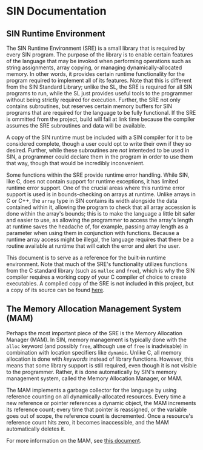 # SIN Documentation

## SIN Runtime Environment

The SIN Runtime Environment (SRE) is a small library that is required by every SIN program. The purpose of the library is to enable certain features of the language that may be invoked when performing operations such as string assignments, array copying, or managing dynamically-allocated memory. In other words, it provides certain runtime functionality for the program required to implement all of its features. Note that this is different from the SIN Standard Library; unlike the SL, the SRE is required for all SIN programs to run, while the SL just provides useful tools to the programmer without being strictly required for execution. Further, the SRE not only contains subroutines, but reserves certain memory buffers for SIN programs that are required for the language to be fully functional. If the SRE is ommitted from the project, build will fail at link time because the compiler assumes the SRE subroutines and data will be available.

A copy of the SIN runtime must be included with a SIN compiler for it to be considered complete, though a user could opt to write their own if they so desired. Further, while these subroutines are *not* intenteded to be used in SIN, a programmer could declare them in the program in order to use them that way, though that would be incredibly inconvenient.

Some functions within the SRE provide runtime error handling. While SIN, like C, does not contain support for runtime exceptions, it has limited runtime error support. One of the crucial areas where this runtime error support is used is in bounds-checking on arrays at runtime. Unlike arrays in C or C++, the `array` type in SIN contains its width alongside the data contained within it, allowing the program to check that all array accession is done within the array's bounds; this is to make the language a little bit safer and easier to use, as allowing the programmer to access the array's length at runtime saves the headache of, for example, passing array length as a parameter when using them in conjunction with functions. Because a runtime array access might be illegal, the language requires that there be a routine available at runtime that will catch the error and alert the user.

This document is to serve as a reference for the built-in runtime environment. Note that much of the SRE's functionality utilizes functions from the C standard library (such as `malloc` and `free`), which is why the SIN compiler requires a working copy of your C compiler of choice to create executables. A compiled copy of the SRE is not included in this project, but a copy of its source can be found [here](https://github.com/rlannon/SRE).

## The Memory Allocation Management System (MAM)

Perhaps the most important piece of the SRE is the Memory Allocation Manager (MAM). In SIN, memory management is typically done with the `alloc` keyword (and possibly `free`, although use of `free` is inadvisable) in combination with location specifiers like `dynamic`. Unlike C, all memory allocation is done with *keywords* instead of library functions. However, this means that some library support is still required, even though it is not visible to the programmer. Rather, it is done automatically by SIN's memory management system, called the Memory Allocation Manager, or MAM.

The MAM implements a garbage collector for the language by using reference counting on all dynamically-allocated resources. Every time a new reference or pointer references a dynamic object, the MAM increments its reference count; every time that pointer is reassigned, or the variable goes out of scope, the reference count is decremented. Once a resource's reference count hits zero, it becomes inaccessible, and the MAM automatically deletes it.

For more information on the MAM, see [this document](Memory%20Allocation%20Manager.md).
